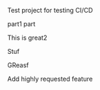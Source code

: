 Test project for testing CI/CD

part1
part

This is great2

Stuf

GReasf

Add highly requested feature
